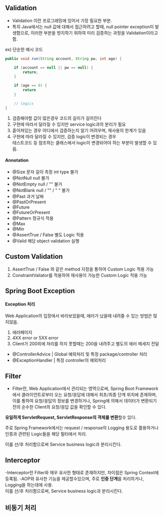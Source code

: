 
## Validation

- Validation 이란 프로그래밍에 있어서 가장 필요한 부분.
- 특히 Java에서는 null 값에 대해서 접근하려고 할때, null pointer exception이 발생함으로, 이러한 부분을 방지하기 위하여 미리 검증하는 과정을 Validation이라고 함.


ex) 단순한 예시 코드

```java
public void run(String account, String pw, int age) {

    if (account == null || pw == null) {
        return;
    }

    if (age == 0) {
        return
    }

    // logics
}
```


1. 검증해야할 값이 많은경우 코드의 길이가 길어진다
2. 구현에 따라서 달라질 수 있지만 service logic과의 분리가 필요
3. 흩어져있는 경우 어디에서 검증하는지 알기 어려우며, 재사용의 한계가 있음
4. 구현에 따라 달라질 수 있지만, 검증 logic이 변경되는 경우<br>테스트코드 등 참조하는 클래스에서 logic이 변경되어야 하는 부분이 발생할 수 있음.

#### Annotation

+ @Size                 문자 길이 측정              int type 불가
+ @NotNull              null 불가
+ @NotEmpty             null / "" 불가
+ @NotBlank             null / "" / " " 불가
+ @Past                 과거 날짜
+ @PastOrPresent
+ @Future
+ @FutureOrPresent
+ @Pattern              정규식 적용
+ @Max
+ @Min
+ @AssertTrue / False   별도 Logic 적용
+ @Valid                해당 object validation 실행



## Custom Validation

1. AssertTrue / False 와 같은 method 지정을 통하여 Custom Logic 적용 가능
2. ConstraintValiator를 적용하여 재사용이 가능한 Custom Logic 적용 가능



## Spring Boot Exception

#### Exception 처리
Web Application의 입장에서 바라보았을때, 에러가 났을때 내려줄 수 있는 방법은 많지않음.

1. 에러페이지
2. 4XX error or 5XX error
3. Client가 200외에 처리를 하지 못할때는 200을 내려주고 별도의 에러 메세지 전달


- @ControllerAdvice  |  Global 예외처리 및 특정 package/controller 처리
- @ExceptionHandler  |  특정 controller의 예외처리



## Filter

- Filter란, Web Application에서 관리되는 영역으로써, Spring Boot Framework에서 클라이언트로부터 오는 요청/응답에 대해서 최초/최종 단계 위치에 존재하며,
이를 통하여 요청/응답의 정보를 변경하거나, Spring에 의해서 데이터가 변환되기 전의 순수한 Client의 요청/응답 값을 확인할 수 있다.


**유일하게 ServletRequest, ServletResponse의 객체를 변환**할수 있다.


주로 Spring Framework에서는 request / response의 Logging 용도로 활용하거나 인증과 관련된 Logic들을 해당 필터에서 처리.

이를 선/후 처리함으로써 Service business logic과 분리시킨다.




## Interceptor

-Interceptor란 Filter와 매우 유사한 형태로 존재하지만, 차이점은 Spring Context에 등록됨.
-AOP와 유사한 기능을 제공할수있으며, 주로 **인증 단계**를 처리하거나, Logging을 하는데에 사용.<br>이를 선/후 처리함으로써, Service business logic과 분리시킨다.




## 비동기 처리

